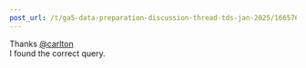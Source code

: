 ```yaml
---
post_url: /t/ga5-data-preparation-discussion-thread-tds-jan-2025/166576/54
---
```

Thanks [@carlton](/u/carlton)  
I found the correct query.